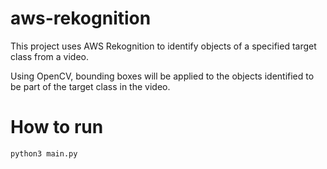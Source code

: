 # aws-rekognition
This project uses AWS Rekognition to identify objects of a specified target class from a video.

Using OpenCV, bounding boxes will be applied to the objects identified to be part of the target 
class in the video.

# How to run
```
python3 main.py
```